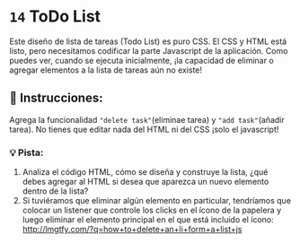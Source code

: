# `14` ToDo List

Este diseño de lista de tareas (Todo List) es puro CSS. El CSS y HTML está listo, pero necesitamos codificar la parte Javascript de la aplicación. Como puedes ver, cuando se ejecuta inicialmente, ¡la capacidad de eliminar o agregar elementos a la lista de tareas aún no existe!

## 📝 Instrucciones:
Agrega la funcionalidad `"delete task"`(eliminae tarea) y `"add task"`(añadir tarea). No tienes que editar nada del HTML ni del CSS ¡solo el javascript!

### 💡 Pista:

1. Analiza el código HTML, cómo se diseña y construye la lista, ¿qué debes agregar al HTML si desea que aparezca un nuevo elemento dentro de la lista?
2. Si tuviéramos que eliminar algún elemento en particular, tendríamos que colocar un listener que controle los clicks en el ícono de la papelera y luego eliminar el elemento principal en el que está incluido el ícono: http://lmgtfy.com/?q=how+to+delete+an+li+form+a+list+js